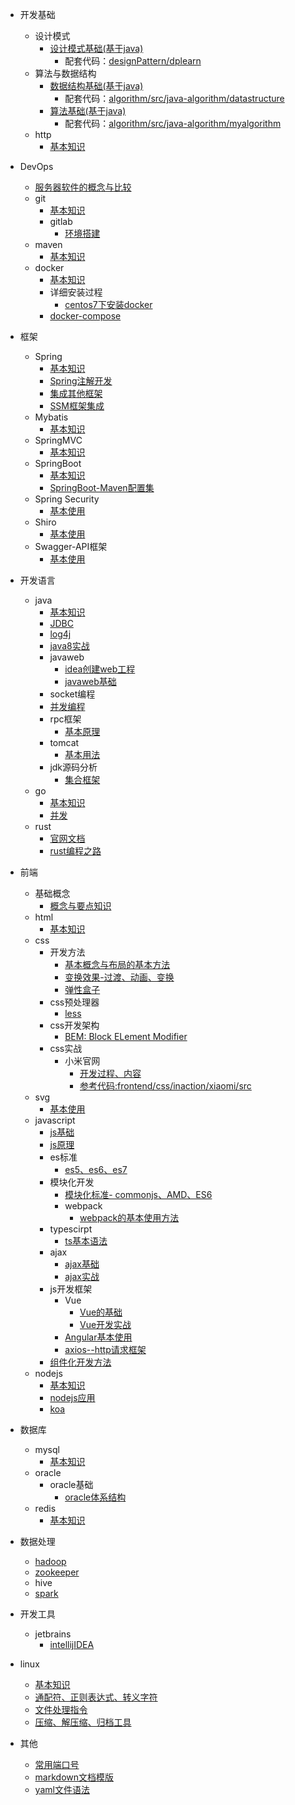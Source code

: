 - 开发基础
    - 设计模式
        - [设计模式基础(基于java)](designPattern/base/base.md)
            - 配套代码：[designPattern/dplearn](designPattern/dplearn)
    - 算法与数据结构
        - [数据结构基础(基于java)](algorithm/base/java_data_structure.md)
            - 配套代码：[algorithm/src/java-algorithm/datastructure](algorithm/src/java-algorithm/datastructure)
        - [算法基础(基于java)](algorithm/base/java_algorithm.md)
            - 配套代码：[algorithm/src/java-algorithm/myalgorithm](algorithm/src/java-algorithm/myalgorithm)
    - http
        - [基本知识](http/memo.md)

- DevOps
    - [服务器软件的概念与比较](devops/server/base/serverCompare.md)
    - git
        - [基本知识](devops/git/base/base.md)
        - gitlab
            - [环境搭建](devops/git/gitLab/base.md)
    - maven
        - [基本知识](devops/maven/base/base.md)
    - docker
        - [基本知识](devops/docker/base/base.md)
        - 详细安装过程
            - [centos7下安装docker](devops/docker/install/centos7/centos7Install.md)
        - [docker-compose](devops/docker/compose/base.md)
- 框架
    - Spring
        - [基本知识](java/spring/base/base.md)
        - [Spring注解开发](java/spring/anotation/base.md)
        - [集成其他框架](java/spring/integration/integration.md)
        - [SSM框架集成](/java/spring/ssm/base.md)
    - Mybatis
        - [基本知识](java/mybatis/base/base.md)
    - SpringMVC
        - [基本知识](java/springMVC/base/base.md)
    - SpringBoot
        - [基本知识](java/springBoot/base/base.md)
        - [SpringBoot-Maven配置集](java/mylearn/springboot-maven-pomhub/pom.xml)
    - Spring Security
        - [基本使用](java/spring_security/base/base.md)
    - Shiro
        - [基本使用](java/shiro/base/base.md)
    - Swagger-API框架
        - [基本使用](java/swagger/base/base.md)

- 开发语言
    - java
        - [基本知识](java/base/memo.md)
        - [JDBC](java/jdbc/jdbc.md)
        - [log4j](java/log4j/base/base.md)
        - [java8实战](java/base/inAction.md)
        - javaweb
            - [idea创建web工程](java/javaweb/createProject.md)
            - [javaweb基础](java/javaweb/webbase.md)
        - socket编程
        - [并发编程](java/thread/base.md)
        - rpc框架
            - [基本原理](java/rpc/base.md)
        - tomcat
            - [基本用法](java/tomcat/base.md)
        - jdk源码分析
            - [集合框架](java/jdkAnalyze/collection.md)
    - go
        - [基本知识](go/base.md)
        - [并发](go/multithreading/multithreading.md)
    - rust
        - [官网文档](Rust/base/base.md)
        - [rust编程之路](Rust/base/rustroad.md)

- 前端
    - 基础概念
        - [概念与要点知识](frontend/knowhow/base.md)
    - html
        - [基本知识](frontend/html/base/base.md)
    - css
        - 开发方法
            - [基本概念与布局的基本方法](frontend/css/base/base.md)
            - [变换效果-过渡、动画、变换](frontend/css/base/animation.md)
            - [弹性盒子](frontend/css/base/flex.md)
        - css预处理器
            - [less](frontend/css/less/base.md)
        - css开发架构
            - [BEM: Block ELement Modifier](frontend/css/BEM/base/base.md)
        - css实战
            - 小米官网
                - [开发过程、内容](frontend/css/inaction/xiaomi/xiaomi.md)
                - [参考代码:frontend/css/inaction/xiaomi/src](frontend/css/inaction/xiaomi/src)
    - svg
        - [基本使用](frontend/svg/base.md)
    - javascript
        - [js基础](javascript/base/index.md)
        - [js原理](javascript/underlyingPrinciple/index.md)
        - es标准
            - [es5、es6、es7](javascript/es/567.md)
        - 模块化开发
            - [模块化标准- commonjs、AMD、ES6](javascript/module/base/base.md)
            - webpack
                - [webpack的基本使用方法](javascript/module/webpack/base.md)
        - typescirpt
            - [ts基本语法](javascript/typescript/base/base.md)
        - ajax
            - [ajax基础](javascript/ajax/base/base.md)
            - [ajax实战](javascript/ajax/inaction/index.md)
        - js开发框架
            - Vue
                - [Vue的基础](javascript/vue/base/index.md)
                - [Vue开发实战](javascript/vue/inaction/index.md)
            - [Angular基本使用](javascript/angular/base.md)
            - [axios--http请求框架](javascript/ajax/axios/base.md)
        - [组件化开发方法](javascript/componentDev/base.md)
    - nodejs
        - [基本知识](nodejs/base/base.md)
        - [nodejs应用](nodejs/inaction/base.md)
        - [koa](nodejs/koa/base.md)

- 数据库
    - mysql
        - [基本知识](database/mysql/base/base.md)
    - oracle
        - oracle基础
            - [oracle体系结构](database/oracle/base/structure.md)
    - redis
        - [基本知识](database/redis/base/base.md)

- 数据处理
    - [hadoop](data/hadoop/base/index.md)
    - [zookeeper](data/zookeeper/base/base.md)
    - hive
    - [spark](data/spark/base/index.md)

- 开发工具
    - jetbrains
        - [intellijIDEA](intellijIDEA/base/base.md)

- linux
    - [基本知识](linux/base/base.md)
    - [通配符、正则表达式、转义字符](linux/cmd/regular.md)
    - [文件处理指令](linux/cmd/cmd.md)
    - [压缩、解压缩、归档工具](#linux/cmd/zip.md)

- 其他
    - [常用端口号](usedport/usedport.md)
    - [markdown文档模版](mdTemplate.md)
    - [yaml文件语法](yaml/base/base.md)

